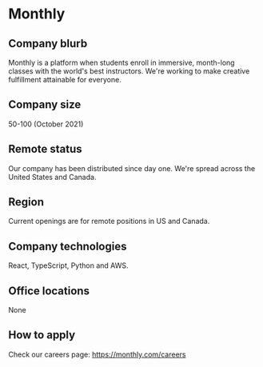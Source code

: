 # Monthly

## Company blurb

Monthly is a platform when students enroll in immersive, month-long classes with the world's best instructors. We're working to make creative fulfillment attainable for everyone.

## Company size

50-100 (October 2021)

## Remote status

Our company has been distributed since day one. We're spread across the United States and Canada.

## Region

Current openings are for remote positions in US and Canada.

## Company technologies

React, TypeScript, Python and AWS.

## Office locations

None

## How to apply

Check our careers page: https://monthly.com/careers
